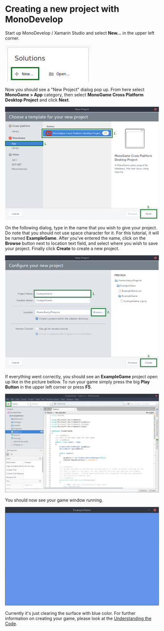 # Creating a new project with MonoDevelop

Start up MonoDevelop / Xamarin Studio and select **New...** in the upper left corner.

![New Solution](images/1_new_solution_md.png)

Now you should see a "New Project" dialog pop up. From here select **MonoGame > App** category, then select **MonoGame Cross Platform Desktop Project** and click **Next**.

![New Template](images/1_template_dialog_md.png)

On the following dialog, type in the name that you wish to give your project. Do note that you should not use space character for it. For this tutorial, it will be named **ExampleGame**. After you've entered the name, click on the **Browse** button next to location text field, and select where you wish to save your project. Finally click **Create** to create a new project.

![New Project](images/1_project_dialog_md.png)

If everything went correctly, you should see an **ExampleGame** project open up like in the picture bellow. To run your game simply press the big **Play Button** in the upper left corner or press **F5**.

![Run Game](images/1_run_game_md.png)

You should now see your game window running.

![Game](images/1_game_md.png)

Currently it's just clearing the surface with blue color. For further information on creating your game, please look at the [Understanding the Code](2_understanding_the_code.md).
